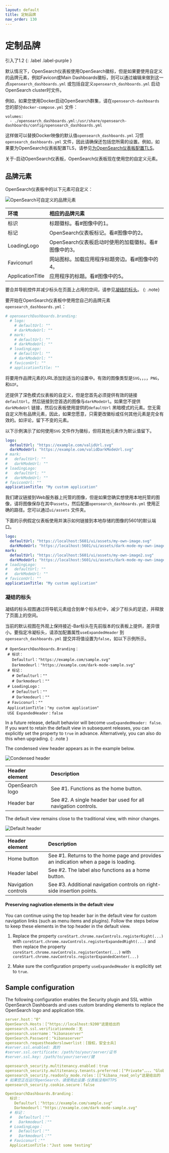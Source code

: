 ```yaml
---
layout: default
title: 定制品牌
nav_order: 130
---
```


# 定制品牌
引入了1.2
{: .label .label-purple }

默认情况下，OpenSearch仪表板使用OpenSearch徽标，但是如果要使用自定义的品牌元素，例如Favicon或Main Dashboards徽标，则可以通过编辑来做到这一点`opensearch_dashboards.yml` 或包括自定义`opensearch_dashboards.yml` 启动OpenSearch cluster时文件。

例如，如果您使用Docker启动OpenSearch群集，请在`opensearch-dashboards` 您的部分`docker-compose.yml` 文件：

```
volumes:
  - ./opensearch_dashboards.yml:/usr/share/opensearch-dashboards/config/opensearch_dashboards.yml
```

这样做可以替换Docker映像的默认值`opensearch_dashboards.yml` 习惯`opensearch_dashboards.yml` 文件，因此请确保还包括您所需的设置。例如，如果要为OpenSearch仪表板配置TLS，请参见[为OpenSearch仪表板配置TLS]({{site.url}}{{site.baseurl}}/dashboards/install/tls)。

关于-启动OpenSearch仪表板，OpenSearch仪表板现在使用您的自定义元素。

## 品牌元素

OpenSearch仪表板中的以下元素可自定义：

![OpenSearch可自定义的品牌元素]({{site.url}}{{site.baseurl}}/images/dashboards-branding-labels.png)

环境| 相应的品牌元素
:--- | :---
标识| 标题徽标。看#图像中的1。
标记| OpenSearch仪表板标记。看#图像中的2。
LoadingLogo| OpenSearch仪表板启动时使用的加载徽标。看#图像中的3。
Faviconurl| 网站图标。加载应用程序标题旁边。看#图像中的4。
ApplicationTitle| 应用程序的标题。看#图像中的5。

要合并导航控件并减少标头在页面上占用的空间，请参见[凝结的标头](#condensed-header)。
{: .note}

要开始在OpenSearch仪表板中使用您自己的品牌元素`opensearch_dashboards.yml`：

```yml
# opensearchDashboards.branding:
  # logo:
    # defaultUrl: ""
    # darkModeUrl: ""
  # mark:
    # defaultUrl: ""
    # darkModeUrl: ""
  # loadingLogo:
    # defaultUrl: ""
    # darkModeUrl: ""
  # faviconUrl: ""
  # applicationTitle: ""
```

将要用作品牌元素的URL添加到适当的设置中。有效的图像类型是`SVG`，，，，`PNG`， 和`GIF`。

还提供了深色模式仪表板的自定义，但是您首先必须提供有效的链接`defaultUrl`，然后链接到您首选的图像与`darkModeUrl`。如果您不提供`darkModeUrl` 链接，然后仪表板使用提供的`defaultUrl` 黑暗模式的元素。您无需自定义所有品牌元素，因此，如果您愿意，只需更改徽标或任何其他元素是完全有效的。如评论，留下不变的元素。

以下示例演示了如何使用`SVG` 文件作为徽标，但将其他元素作为默认值留下。

```yml
logo:
  defaultUrl: "https://example.com/validUrl.svg"
  darkModeUrl: "https://example.com/validDarkModeUrl.svg"
# mark:
#   defaultUrl: ""
#   darkModeUrl: ""
# loadingLogo:
#   defaultUrl: ""
#   darkModeUrl: ""
# faviconUrl: ""
applicationTitle: "My custom application"
```

我们建议链接到Web服务器上托管的图像，但是如果您确实想使用本地托管的图像，请将图像保存在其中`assets`，然后配置`opensearch_dashboards.yml` 使用正确的路径。您可以通过`ui/assets` 文件夹。

下面的示例假定仪表板使用并演示如何链接到本地存储的图像的5601的默认端口。

```yml
logo:
  defaultUrl: "https://localhost:5601/ui/assets/my-own-image.svg"
  darkModeUrl: "https://localhost:5601/ui/assets/dark-mode-my-own-image.svg"
mark:
  defaultUrl: "https://localhost:5601/ui/assets/my-own-image2.svg"
  darkModeUrl: "https://localhost:5601/ui/assets/dark-mode-my-own-image2.svg"
# loadingLogo:
#   defaultUrl: ""
#   darkModeUrl: ""
# faviconUrl: ""
applicationTitle: "My custom application"
```

### 凝结的标头

凝结的标头视图通过将导航元素组合到单个标头栏中，减少了标头的足迹，并释放了页面上的空间。

当前的默认视图在外观上保持接近-Bar标头在先前版本的仪表板上提供，差异很小。要指定冷凝标头，请添加配置属性`useExpandedHeader` 到`opensearch_dashboards.yml` 提交并将值设置为`false`，如以下示例所示。

 ```YML
# OpenSearchDashboards.Branding：
  # 标识：
    Defaulturl："https://example.com/sample.svg"
    Darkmodeurl："https://example.com/dark-mode-sample.svg"
  # 标记：
    # Defaulturl：""
    # Darkmodeurl：""
  # LoadingLogo：
    # Defaulturl：""
    # Darkmodeurl：""
  # Faviconurl：""
  ApplicationTitle："my custom application"
  USE ExpandedHeader：false
```

In a future release, default behavior will become `useExpandedHeader: false`. If you want to retain the default view in subsequent releases, you can explicitly set the property to `true` in advance. Alternatively, you can also do this when upgrading.
{: .note }

The condensed view header appears as in the example below.

![Condensed header]({{site.url}}{{site.baseurl}}/images/DBs-Condensed.jpeg)

Header element | Description
:--- | :---
OpenSearch logo | See #1. Functions as the home button.
Header bar | See #2. A single header bar used for all navigation controls.

The default view remains close to the traditional view, with minor changes.

![Default header]({{site.url}}{{site.baseurl}}/images/DBs-Traditional.jpeg)

Header element | Description
:--- | :---
Home button | See #1. Returns to the home page and provides an indication when a page is loading.
Header label | See #2. The label also functions as a home button.
Navigation controls | See #3. Additional navigation controls on right-side insertion points.

#### Preserving nagivation elements in the default view

You can continue using the top header bar in the default view for custom navigation links (such as menu items and plugins). Follow the steps below to keep these elements in the top header in the default view.
1. Replace the property `coreStart.chrome.navControls.registerRight(...)` with `coreStart.chrome.navControls.registerExpandedRight(...)` and then replace the property  `coreStart.chrome.navControls.registerCenter(...)` with `coreStart.chrome.navControls.registerExpandedCenter(...)`

2. Make sure the configuration property `useExpandedHeader` is explicitly set to `true`.


## Sample configuration

The following configuration enables the Security plugin and SSL within OpenSearch Dashboards and uses custom branding elements to replace the OpenSearch logo and application title.

```yml
server.host："0"
OpenSearch.Hosts：["https://localhost:9200"这是给出的
opensearch.ssl.verificationmode：无
opensearch.username："kibanaserver"
OpenSearch.Password："kibanaserver"
opensearch.requestheaderslowerlist：[授权，安全士兵]
#server.ssl.enabled: 真的
#server.ssl.certificate: /path/to/your/server/证书
#server.ssl.key: /path/to/your/server/键

opensearch_security.multitenancy.enabled：true
opensearch_security.multitenancy.tenants.preferred：["Private"，，，，"Global"这是给出的
opensearch_security.readonly_mode.roles：[["kibana_read_only"这是给出的
# 如果您正在运行OpenSearch，请使用此设置-仪表板没有HTTPS
opensearch_security.cookie.secure：false

OpenSearchDashboards.Branding：
  标识：
    Defaulturl："https://example.com/sample.svg"
    Darkmodeurl："https://example.com/dark-mode-sample.svg"
  # 标记：
  #   Defaulturl：""
  #   Darkmodeurl：""
  # LoadingLogo：
  #   Defaulturl：""
  #   Darkmodeurl：""
  # Faviconurl：""
  ApplicationTitle："Just some testing"
```

